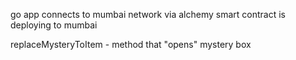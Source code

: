 go app connects to mumbai network via alchemy
smart contract is deploying to mumbai

replaceMysteryToItem - method that "opens" mystery box
